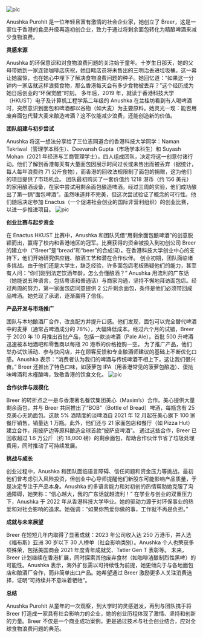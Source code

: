 ![pic](https://static.thelaunchpad.group/wp-content/uploads/2023/04/Anushka-Purohit-Breer.jpg)

Anushka Purohit 是一位年轻且富有激情的社会企业家，她创立了 Breer，这是一家位于香港的食品升级再造初创企业，致力于通过将剩余面包转化为精酿啤酒来减少食物浪费。

**灵感来源**

Anushka 的环保意识和对食物浪费问题的关注始于童年。十岁生日那天，她的父母带她到一家连锁咖啡店庆祝，她目睹店员将未售出的三明治丢进垃圾桶。这一幕让她震惊，也在她心中埋下了解决食物浪费问题的种子。她回忆道：“如果这一分钟内一家店就这样浪费食物，那么香港每天会有多少食物被丢弃？”这个经历成为她日后创业的“环保觉醒”时刻。
多年后，2019 年，就读于香港科技大学（HKUST）电子及计算机工程学系二年级的 Anushka 在兰桂坊看到有人喝啤酒时，突然意识到面包和啤酒都以谷物（如大麦）为主要原料。她灵光一现：能否用废弃面包代替大麦来酿造啤酒？这不仅能减少浪费，还能创造新的价值。

**团队组建与初步尝试**

Anushka 将这一想法分享给了三位志同道合的香港科技大学同学：Naman Tekriwal（管理学本科生）、Deevansh Gupta（市场学本科生）和 Suyash Mohan（2021 年经济与工商管理学士）。四人组成团队，决定将这一创意付诸行动。他们了解到香港每天有大量面包因展示时间过长或未售出而被丢弃（据统计，每人每年浪费约 71 公斤食物），而香港的回收法规限制了面包的捐赠，这为他们的项目提供了市场机会。
团队最初购买了一套价值约 1218 港币（约 156 美元）的家用酿酒设备，在家中尝试用剩余面包酿造啤酒。经过三周的实验，他们成功酿出了第一锅“面包啤酒”。虽然味道并不完美，但这次尝试验证了概念的可行性。他们随后决定参加 Enactus（一个促进社会创业的国际非营利组织）的创业比赛，以进一步推进项目。
![pic](https://www.educationworld.in/wp-content/uploads/2022/06/WhatsApp-Image-2022-06-29-at-5.09-Color-correction-500x500.jpg)

**创业比赛与起步资金**

在 Enactus HKUST 比赛中，Anushka 和团队凭借“用剩余面包酿啤酒”的创意脱颖而出，赢得了校内和香港地区的冠军。比赛获得的资金被投入到初创公司 Breer 的建立中（“Breer”是“bread”和“beer”的合成词）。在香港科技大学创业中心的支持下，他们开始研究供应链、酿酒工艺和潜在合作伙伴。
创业初期，团队面临诸多挑战。由于他们还是大学生，缺乏经验，许多面包店老板质疑他们的能力，甚至有人问：“你们刚到法定饮酒年龄，怎么会懂酿酒？” Anushka 用流利的广东话（她能说五种语言，包括粤语和普通话）与商家沟通，坚持不懈地拜访面包店。经过两周的努力，第一家面包店同意提供 2 公斤剩余面包，条件是他们必须带回成品啤酒。她兑现了承诺，逐渐赢得了信任。

**产品开发与市场推广**

团队与本地酿酒厂合作，改良配方并提升口感。他们发现，面包可以完全替代啤酒中的麦芽（通常占啤酒成分的 78%），大幅降低成本。经过六个月的试错，Breer 于 2020 年 10 月推出首批产品，包括一款淡啤酒（Pale Ale）。首批 500 升啤酒迅速被本地酒吧和零售商以每瓶 20 港币的价格抢购一空。
为了推广产品，他们举办试饮活动、参与快闪店，并在顾客反馈和专业酿酒师建议的基础上不断优化口感。Anushka 表示：“消费者认为我们的啤酒与传统啤酒不相上下，这让我们很兴奋。” Breer 还推出了特色口味，如菠萝包 IPA（用香港常见的菠萝包酿造）、蛋挞味啤酒和木槿酸啤，致敬香港的饮食文化。
![pic](https://www.educationworld.in/wp-content/uploads/2022/06/Capture-1.jpg)

**合作伙伴与规模化**

Breer 的转折点之一是与香港著名餐饮集团美心（Maxim’s）合作。美心提供大量剩余面包，并与 Breer 共同推出了“BOB”（Bottle of Bread）啤酒，每瓶含有 25 克美心无奶面包。这款 5% 酒精度的淡啤酒自 2021 年 12 月起在美心旗下 100 家餐厅销售，销量达 1 万瓶。此外，他们还与 21 家面包店和餐厅（如 Pizza Hut）建立合作，用披萨边等原料酿造全球首款“披萨皮啤酒”。
通过这些合作，Breer 已回收超过 1.6 万公斤（约 18,000 磅）的剩余面包，帮助合作伙伴节省了垃圾处理费用，同时推动了可持续发展。

**挑战与成长**

创业过程中，Anushka 和团队面临语言障碍、信任问题和资金压力等挑战。最初他们曾考虑引入风险投资，但创业中心导师提醒他们新股东可能影响产品质量，于是决定专注于产品本身。Anushka 的多语言能力和对初创的热情帮助她克服了沟通障碍，她笑称：“信心越大，我的广东话就越流利！”
在学业与创业的双重压力下，Anushka 于 2022 年从香港科技大学毕业。她的驱动力源于对环保事业的热爱和对社会影响的追求。她强调：“如果你热爱你做的事，工作就不再是负担。”

**成就与未来展望**

Breer 在短短几年内取得了显著成就：2023 年公司收入达 250 万港币，并入选《福布斯》亚洲 30 岁以下 30 人榜单（社会影响类别）。Anushka 个人也荣获多项殊荣，包括美国商会 2021 年度青年成就奖、Tatler Gen T 表彰等。
未来，Breer 计划继续在香港扩展，同时探索其他废弃食材（如咖啡渣酿制烈性黑啤）的可能性。Anushka 表示，海外扩张需以可持续性为前提，她更倾向于与各地面包店和酿酒厂合作，而非简单出口产品。她希望通过 Breer 激励更多人关注消费选择，证明“可持续并不意味着牺牲”。

**总结**

Anushka Purohit 从童年的一次观察，到大学时的灵感迸发，再到与团队携手将 Breer 打造成一家具有社会影响力的企业，她的创业历程体现了激情、坚持和创新的力量。Breer 不仅是一个商业成功案例，更是通过技术与社会创业结合，应对全球食物浪费问题的典范。
